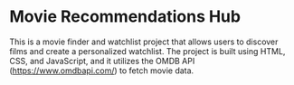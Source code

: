 # Movie Recommendations Hub
 This is a movie finder and watchlist project that allows users to discover films and create a personalized watchlist. The project is built using HTML, CSS, and JavaScript, and it utilizes the OMDB API (https://www.omdbapi.com/) to fetch movie data.
